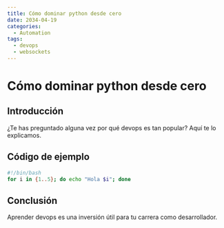 ```yaml
---
title: Cómo dominar python desde cero
date: 2034-04-19
categories:
  - Automation
tags:
  - devops
  - websockets
---
```


# Cómo dominar python desde cero

## Introducción

¿Te has preguntado alguna vez por qué devops es tan popular? Aquí te lo explicamos.

## Código de ejemplo

```bash
#!/bin/bash
for i in {1..5}; do echo "Hola $i"; done
```

## Conclusión

Aprender devops es una inversión útil para tu carrera como desarrollador.